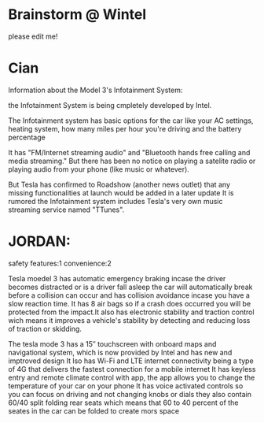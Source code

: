# Brainstorm @ Wintel
please edit me!


# Cian
Information about the Model 3's Infotainment System:

the Infotainment System is being cmpletely developed by Intel.

The Infotainment system has basic options for the car like your AC settings, heating system, how many miles per hour you're driving and the battery percentage

It has  "FM/Internet streaming audio" and "Bluetooth hands free calling and media streaming." But there has been no notice on playing a satelite radio or playing audio from your phone (like music or whatever).

But Tesla has confirmed to Roadshow (another news outlet) that any missing functionalities at launch would be added in a later update
It is rumored the Infotainment system includes Tesla's very own music streaming service named "TTunes".






# JORDAN:
safety features:1
convenience:2

Tesla moedel 3 has automatic emergency braking incase the driver becomes distracted
 or is a driver fall asleep the car will automatically break before a collision can occur and has collision avoidance
 incase you have a slow reaction time. It has 8 air bags so if a crash does occurred
 you will be protected from the impact.It also has electronic stability and traction control wich means it improves a vehicle's stability by detecting and reducing loss of traction or skidding.
 
 The tesla mode 3 has a 15″ touchscreen with onboard maps and navigational system, which is now provided by Intel and has new and imptroved design
It lso has Wi-Fi and LTE internet connectivity being a type of 4G that delivers the fastest connection for a mobile internet
 It has keyless entry and remote climate control with app, the app allows you to change the temperature of your car on your phone
 It has voice activated controls so you can focus on driving and not changing knobs or dials
 they also contain 60/40 split folding rear seats which means that 60 to 40 percent of the seates in the car can be folded to create mors space
